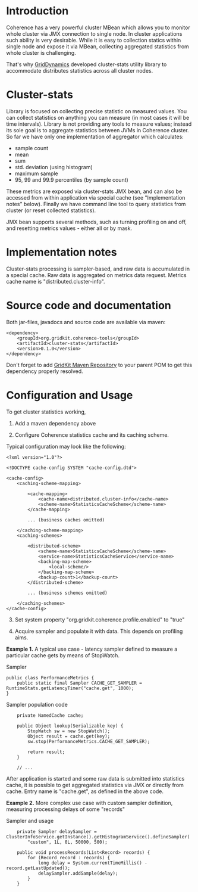 # Introduction #

Coherence has a very powerful cluster MBean which allows you to monitor whole cluster via JMX connection to single node. In cluster applications such ability is very desirable. While it is easy to collection statics within single node and expose it via MBean, collecting aggregated statistics from whole cluster is challenging.

That's why [GridDynamics](http://griddynamics.com) developed cluster-stats utility library to accommodate distributes statistics across all cluster nodes.

# Cluster-stats #

Library is focused on collecting precise statistic on measured values. You can collect statistics on anything you can measure (in most cases it will be time intervals). Library is not providing any tools to measure values; instead its sole goal is to aggregate statistics between JVMs in Coherence cluster.
So far we have only one implementation of aggregator which calculates:
  * sample count
  * mean
  * sum
  * std. deviation (using histogram)
  * maximum sample
  * 95, 99 and 99.9 percentiles (by sample count)

These metrics are exposed via cluster-stats JMX bean, and can also be accessed from within application via special cache (see "Implementation notes" below). Finally we have command line tool to query statistics from cluster (or reset collected statistics).

JMX bean supports several methods, such as turning profiling on and off, and resetting metrics values - either all or by mask.

# Implementation notes #

Cluster-stats processing is sampler-based, and raw data is accumulated in a special cache. Raw data is aggregated on metrics data request.
Metrics cache name is "distributed.cluster-info".

# Source code and documentation #

Both jar-files, javadocs and source code are available via maven:

```
<dependency>
    <groupId>org.gridkit.coherence-tools</groupId>
    <artifactId>cluster-stats</artifactId>
    <version>0.1.0</version>
</dependency>
```

Don't forget to add [GridKit Maven Repository](MavenRepo.md) to your parent POM to get this dependency properly resolved.

# Configuration and Usage #

To get cluster statistics working,

1. Add a maven dependency above

2. Configure Coherence statistics cache and its caching scheme.

Typical configuration may look like the following:

```
<?xml version="1.0"?>

<!DOCTYPE cache-config SYSTEM "cache-config.dtd">

<cache-config>
    <caching-scheme-mapping>

        <cache-mapping>
            <cache-name>distributed.cluster-info</cache-name>
            <scheme-name>StatisticsCacheScheme</scheme-name>
        </cache-mapping>

        ... (business caches omitted)

    </caching-scheme-mapping>
    <caching-schemes>

        <distributed-scheme>
            <scheme-name>StatisticsCacheScheme</scheme-name>
            <service-name>StatisticsCacheService</service-name>
            <backing-map-scheme>
                <local-scheme/>
            </backing-map-scheme>
            <backup-count>1</backup-count>
        </distributed-scheme>

        ... (business schemes omitted)

    </caching-schemes>
</cache-config>
```

3. Set system property "org.gridkit.coherence.profile.enabled" to "true"

4. Acquire sampler and populate it with data. This depends on profiling aims.

**Example 1.**
A typical use case - latency sampler defined to measure a particular cache gets by means of StopWatch.

Sampler
```
public class PerformanceMetrics {
	public static final Sampler CACHE_GET_SAMPLER = RuntimeStats.getLatencyTimer("cache.get", 1000);
}
```

Sampler population code
```
	private NamedCache cache;

	public Object lookup(Serializable key) {
		StopWatch sw = new StopWatch();
		Object result = cache.get(key);
		sw.stop(PerformanceMetrics.CACHE_GET_SAMPLER);

		return result;
	}

	// ...
```

After application is started and some raw data is submitted into statistics cache, it is possible to get aggregated statistics via JMX or directly from cache. Entry name is "cache.get", as defined in the above code.

**Example 2.**
More complex use case with custom sampler definition, measuring processing delays of some "records"

Sampler and usage
```
	private Sampler delaySampler = ClusterInfoService.getInstance().getHistogramService().defineSampler(
		"custom", 1L, 0L, 50000, 500);

	public void processRecords(List<Record> records) {
		for (Record record : records) {
			long delay = System.currentTimeMillis() - record.getLastUpdated();
			delaySampler.addSample(delay);
		}
	}
```